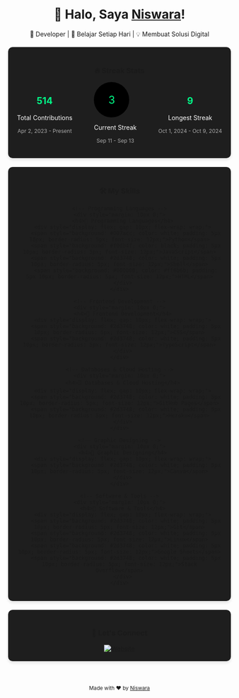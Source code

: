 <!-- README.md -->

<div align="center">
  <h1>👋 Halo, Saya <strong><a href="https://github.com/Nizwara">Niswara</a></strong>!</h1>
  <p>🚀 Developer | 🌱 Belajar Setiap Hari | 💡 Membuat Solusi Digital</p>

  <!-- Streak Stats -->
  <div style="background-color: #1e1e1e; border-radius: 10px; padding: 20px; margin: 20px 0; box-shadow: 0 4px 6px rgba(0,0,0,0.1);">
    <h3>🔥 Streak Stats</h3>
    <div style="display: flex; justify-content: space-between; gap: 20px;">
      <div style="text-align: center;">
        <h2 style="color: #00FF88;">514</h2>
        <p style="color: #fff;">Total Contributions</p>
        <p style="color: #aaa; font-size: 12px;">Apr 2, 2023 - Present</p>
      </div>
      <div style="text-align: center;">
        <div style="width: 80px; height: 80px; border-radius: 50%; background: #000; display: flex; align-items: center; justify-content: center; color: #00FF88; font-size: 24px;">
          3
        </div>
        <p style="color: #fff;">Current Streak</p>
        <p style="color: #aaa; font-size: 12px;">Sep 11 - Sep 13</p>
      </div>
      <div style="text-align: center;">
        <h2 style="color: #00FF88;">9</h2>
        <p style="color: #fff;">Longest Streak</p>
        <p style="color: #aaa; font-size: 12px;">Oct 1, 2024 - Oct 9, 2024</p>
      </div>
    </div>
  </div>

  <!-- My Skills -->
  <div style="background-color: #1e1e1e; border-radius: 10px; padding: 20px; margin: 20px 0; box-shadow: 0 4px 6px rgba(0,0,0,0.1);">
    <h3>🛠️ My Skills</h3>
    
    <!-- Programming Languages -->
    <div style="margin: 10px 0;">
      <h4>🎯 Programming Languages</h4>
      <div style="display: flex; gap: 10px; flex-wrap: wrap;">
        <span style="background: #007acc; color: white; padding: 5px 10px; border-radius: 5px; font-size: 12px;">Python</span>
        <span style="background: #f0db4f; color: black; padding: 5px 10px; border-radius: 5px; font-size: 12px;">JavaScript</span>
        <span style="background: #2d3748; color: white; padding: 5px 10px; border-radius: 5px; font-size: 12px;">Shell</span>
        <span style="background: #000000; color: #ff6b6b; padding: 5px 10px; border-radius: 5px; font-size: 12px;">HTML</span>
      </div>
    </div>

    <!-- Frontend Development -->
    <div style="margin: 10px 0;">
      <h4>🎨 Frontend Development</h4>
      <div style="display: flex; gap: 10px; flex-wrap: wrap;">
        <span style="background: #2d3748; color: white; padding: 5px 10px; border-radius: 5px; font-size: 12px;">CSS</span>
        <span style="background: #2d3748; color: white; padding: 5px 10px; border-radius: 5px; font-size: 12px;">TypeScript</span>
      </div>
    </div>

    <!-- Databases & Cloud Hosting -->
    <div style="margin: 10px 0;">
      <h4>🗄️ Databases & Cloud Hosting</h4>
      <div style="display: flex; gap: 10px; flex-wrap: wrap;">
        <span style="background: #2d3748; color: white; padding: 5px 10px; border-radius: 5px; font-size: 12px;">GitHub Pages</span>
        <span style="background: #2d3748; color: white; padding: 5px 10px; border-radius: 5px; font-size: 12px;">Heroku</span>
      </div>
    </div>

    <!-- Graphic Designing -->
    <div style="margin: 10px 0;">
      <h4>🎨 Graphic Designing</h4>
      <div style="display: flex; gap: 10px; flex-wrap: wrap;">
        <span style="background: #2d3748; color: white; padding: 5px 10px; border-radius: 5px; font-size: 12px;">Canva</span>
      </div>
    </div>

    <!-- Software & Tools -->
    <div style="margin: 10px 0;">
      <h4>🔧 Software & Tools</h4>
      <div style="display: flex; gap: 10px; flex-wrap: wrap;">
        <span style="background: #2d3748; color: white; padding: 5px 10px; border-radius: 5px; font-size: 12px;">Git</span>
        <span style="background: #2d3748; color: white; padding: 5px 10px; border-radius: 5px; font-size: 12px;">Linux</span>
        <span style="background: #2d3748; color: white; padding: 5px 10px; border-radius: 5px; font-size: 12px;">Google Sheets</span>
        <span style="background: #2d3748; color: white; padding: 5px 10px; border-radius: 5px; font-size: 12px;">Stack Overflow</span>
      </div>
    </div>
  </div>

  <!-- Let's Connect -->
  <div style="background-color: #1e1e1e; border-radius: 10px; padding: 20px; margin: 20px 0; box-shadow: 0 4px 6px rgba(0,0,0,0.1);">
    <h3>🤝 Let's Connect</h3>
    <div style="display: flex; gap: 15px; justify-content: center; margin-top: 10px;">
      <a href="https://nizwara.biz.id" target="_blank">
        <img src="https://img.shields.io/badge/Website-nizwara.biz.id-FF5722?style=for-the-badge&logo=google-chrome&logoColor=white" alt="Website" />
      </a>
    </div>
  </div>

  <br><br>
  <sub>Made with ❤️ by <a href="https://github.com/Nizwara">Niswara</a></sub>
</div>
